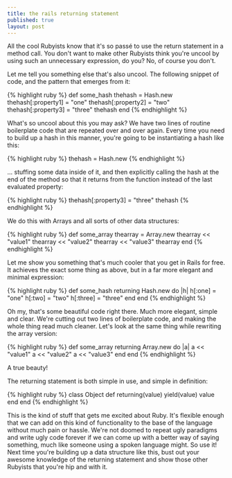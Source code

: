 ```yaml
---
title: the rails returning statement
published: true
layout: post
---
```


All the cool Rubyists know that it's so passé to use the return
statement in a method call. You don't want to make other Rubyists think
you're uncool by using such an unnecessary expression, do you? No, of
course you don't.

Let me tell you something else that's also uncool. The following snippet
of code, and the pattern that emerges from it:

{% highlight ruby %}
def some_hash
  thehash = Hash.new
  thehash[:property1] = "one"
  thehash[:property2] = "two"
  thehash[:property3] = "three"
  thehash
end
{% endhighlight %}

What's so uncool about this you may ask? We have two lines of routine
boilerplate code that are repeated over and over again.  Every time you
need to build up a hash in this manner, you're going to be instantiating
a hash like this:

{% highlight ruby %}
  thehash = Hash.new
{% endhighlight %}

... stuffing some data inside of it, and then explicitly calling the
hash at the end of the method so that it returns from the function
instead of the last evaluated property:

{% highlight ruby %}
  thehash[:property3] = "three"
  thehash
{% endhighlight %}

We do this with Arrays and all sorts of other data structures:

{% highlight ruby %}
def some_array
  thearray = Array.new
  thearray << "value1"
  thearray << "value2"
  thearray << "value3"
  thearray
end
{% endhighlight %}

Let me show you something that's much cooler that you get in Rails for
free. It achieves the exact some thing as above, but in a far more
elegant and minimal expression:

{% highlight ruby %}
def some_hash
  returning Hash.new do |h|
    h[:one] = "one"
    h[:two] = "two"
    h[:three] = "three"
  end
end
{% endhighlight %}

Oh my, that's some beautiful code right there. Much more elegant, simple
and clear. We're cutting out two lines of boilerplate code, and making
the whole thing read much cleaner. Let's look at the same thing while
rewriting the array version:

{% highlight ruby %}
def some_array
  returning Array.new do |a|
    a << "value1"
    a << "value2"
    a << "value3"
  end
end
{% endhighlight %}

A true beauty!

The returning statement is both simple in use, and simple in
definition:

{% highlight ruby %}
class Object
  def returning(value)
    yield(value)
    value
  end
end
{% endhighlight %}

This is the kind of stuff that gets me excited about Ruby. It's flexible
enough that we can add on this kind of functionality to the base of the
language without much pain or hassle. We're not doomed to repeat ugly
paradigms and write ugly code forever if we can come up with a better
way of saying something, much like someone using a spoken language
might. So use it! Next time you're building up a data structure like
this, bust out your awesome knowledge of the returning statement and
show those other Rubyists that you're hip and with it.

